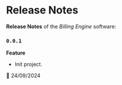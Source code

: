 # Release Notes

**Release Notes** of the *Billing Engine* software:

### <code>0.0.1</code>
**Feature**
* Init project.


:calendar: 24/09/2024